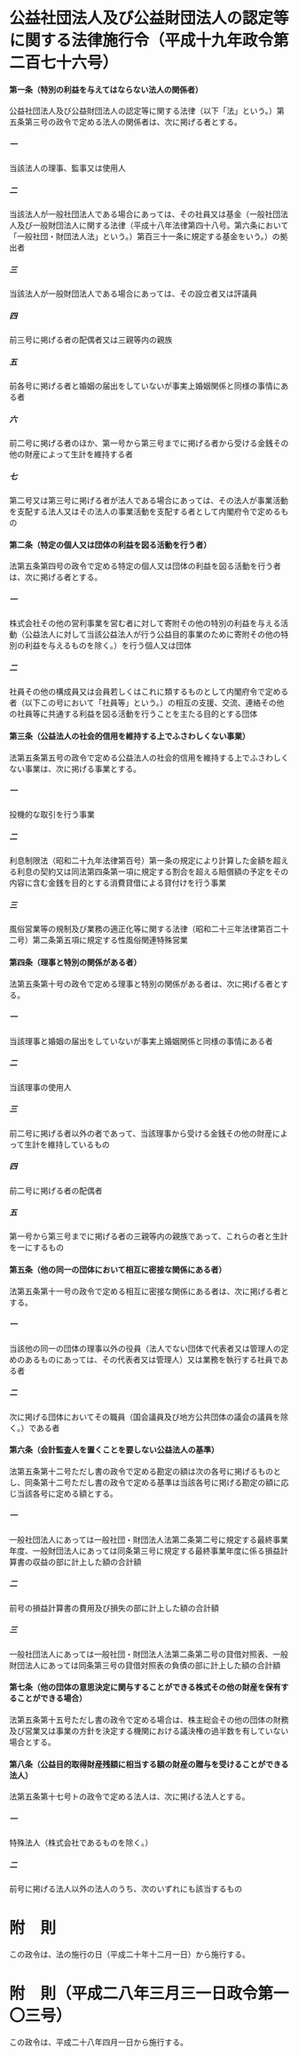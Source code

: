 # 公益社団法人及び公益財団法人の認定等に関する法律施行令（平成十九年政令第二百七十六号）
#### 第一条（特別の利益を与えてはならない法人の関係者）
公益社団法人及び公益財団法人の認定等に関する法律（以下「法」という。）第五条第三号の政令で定める法人の関係者は、次に掲げる者とする。
##### 一
当該法人の理事、監事又は使用人
##### 二
当該法人が一般社団法人である場合にあっては、その社員又は基金（一般社団法人及び一般財団法人に関する法律（平成十八年法律第四十八号。第六条において「一般社団・財団法人法」という。）第百三十一条に規定する基金をいう。）の拠出者
##### 三
当該法人が一般財団法人である場合にあっては、その設立者又は評議員
##### 四
前三号に掲げる者の配偶者又は三親等内の親族
##### 五
前各号に掲げる者と婚姻の届出をしていないが事実上婚姻関係と同様の事情にある者
##### 六
前二号に掲げる者のほか、第一号から第三号までに掲げる者から受ける金銭その他の財産によって生計を維持する者
##### 七
第二号又は第三号に掲げる者が法人である場合にあっては、その法人が事業活動を支配する法人又はその法人の事業活動を支配する者として内閣府令で定めるもの
#### 第二条（特定の個人又は団体の利益を図る活動を行う者）
法第五条第四号の政令で定める特定の個人又は団体の利益を図る活動を行う者は、次に掲げる者とする。
##### 一
株式会社その他の営利事業を営む者に対して寄附その他の特別の利益を与える活動（公益法人に対して当該公益法人が行う公益目的事業のために寄附その他の特別の利益を与えるものを除く。）を行う個人又は団体
##### 二
社員その他の構成員又は会員若しくはこれに類するものとして内閣府令で定める者（以下この号において「社員等」という。）の相互の支援、交流、連絡その他の社員等に共通する利益を図る活動を行うことを主たる目的とする団体
#### 第三条（公益法人の社会的信用を維持する上でふさわしくない事業）
法第五条第五号の政令で定める公益法人の社会的信用を維持する上でふさわしくない事業は、次に掲げる事業とする。
##### 一
投機的な取引を行う事業
##### 二
利息制限法（昭和二十九年法律第百号）第一条の規定により計算した金額を超える利息の契約又は同法第四条第一項に規定する割合を超える賠償額の予定をその内容に含む金銭を目的とする消費貸借による貸付けを行う事業
##### 三
風俗営業等の規制及び業務の適正化等に関する法律（昭和二十三年法律第百二十二号）第二条第五項に規定する性風俗関連特殊営業
#### 第四条（理事と特別の関係がある者）
法第五条第十号の政令で定める理事と特別の関係がある者は、次に掲げる者とする。
##### 一
当該理事と婚姻の届出をしていないが事実上婚姻関係と同様の事情にある者
##### 二
当該理事の使用人
##### 三
前二号に掲げる者以外の者であって、当該理事から受ける金銭その他の財産によって生計を維持しているもの
##### 四
前二号に掲げる者の配偶者
##### 五
第一号から第三号までに掲げる者の三親等内の親族であって、これらの者と生計を一にするもの
#### 第五条（他の同一の団体において相互に密接な関係にある者）
法第五条第十一号の政令で定める相互に密接な関係にある者は、次に掲げる者とする。
##### 一
当該他の同一の団体の理事以外の役員（法人でない団体で代表者又は管理人の定めのあるものにあっては、その代表者又は管理人）又は業務を執行する社員である者
##### 二
次に掲げる団体においてその職員（国会議員及び地方公共団体の議会の議員を除く。）である者
#### 第六条（会計監査人を置くことを要しない公益法人の基準）
法第五条第十二号ただし書の政令で定める勘定の額は次の各号に掲げるものとし、同条第十二号ただし書の政令で定める基準は当該各号に掲げる勘定の額に応じ当該各号に定める額とする。
##### 一
一般社団法人にあっては一般社団・財団法人法第二条第二号に規定する最終事業年度、一般財団法人にあっては同条第三号に規定する最終事業年度に係る損益計算書の収益の部に計上した額の合計額
##### 二
前号の損益計算書の費用及び損失の部に計上した額の合計額
##### 三
一般社団法人にあっては一般社団・財団法人法第二条第二号の貸借対照表、一般財団法人にあっては同条第三号の貸借対照表の負債の部に計上した額の合計額
#### 第七条（他の団体の意思決定に関与することができる株式その他の財産を保有することができる場合）
法第五条第十五号ただし書の政令で定める場合は、株主総会その他の団体の財務及び営業又は事業の方針を決定する機関における議決権の過半数を有していない場合とする。
#### 第八条（公益目的取得財産残額に相当する額の財産の贈与を受けることができる法人）
法第五条第十七号トの政令で定める法人は、次に掲げる法人とする。
##### 一
特殊法人（株式会社であるものを除く。）
##### 二
前号に掲げる法人以外の法人のうち、次のいずれにも該当するもの
# 附　則
この政令は、法の施行の日（平成二十年十二月一日）から施行する。
# 附　則（平成二八年三月三一日政令第一〇三号）
この政令は、平成二十八年四月一日から施行する。
